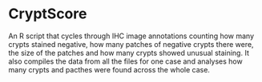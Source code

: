 # CryptScore
An R script that cycles through IHC image annotations counting how many crypts stained negative, how many patches of negative crypts there were, the size of the patches and how many crypts showed unusual staining. It also compiles the data from all the files for one case and analyses how many crypts and pacthes were found across the whole case.
